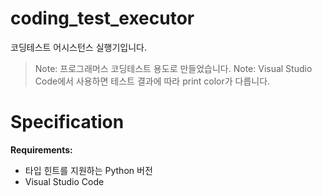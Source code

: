# coding_test_executor
코딩테스트 어시스턴스 실행기입니다.
> Note: 프로그래머스 코딩테스트 용도로 만들었습니다.
> Note: Visual Studio Code에서 사용하면 테스트 결과에 따라 print color가 다릅니다.

# Specification

**Requirements:**
  - 타입 힌트를 지원하는 Python 버전
  - Visual Studio Code
